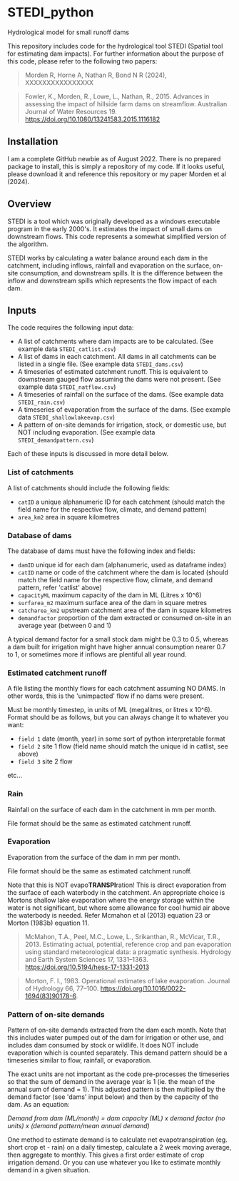 # STEDI_python
Hydrological model for small runoff dams

This repository includes code for the hydrological tool STEDI (Spatial tool for estimating dam impacts). For further information about the purpose of this code, please refer to the following two papers:

> Morden R, Horne A, Nathan R, Bond N R (2024), XXXXXXXXXXXXXXXX

> Fowler, K., Morden, R., Lowe, L., Nathan, R., 2015. Advances in assessing the impact of hillside farm dams on streamflow. Australian Journal of Water Resources 19. https://doi.org/10.1080/13241583.2015.1116182

## Installation
I am a complete GitHub newbie as of August 2022. There is no prepared package to install, this is simply a repository of my code. If it looks useful, please download it and reference this repository or my paper Morden et al (2024).

## Overview
STEDI is a tool which was originally developed as a windows executable program in the early 2000's. It estimates the impact of small dams on downstream flows. This code represents a somewhat simplified version of the algorithm.

STEDI works by calculating a water balance around each dam in the catchment, including inflows, rainfall and evaporation on the surface, on-site consumption, and downstream spills. It is the difference between the inflow and downstream spills which represents the flow impact of each dam.

## Inputs

The code requires the following input data:
* A list of catchments where dam impacts are to be calculated. (See example data `STEDI_catlist.csv`)
* A list of dams in each catchment. All dams in all catchments can be listed in a single file. (See example data `STEDI_dams.csv`)
* A timeseries of estimated catchment runoff. This is equivalent to downstream gauged flow assuming the dams were not present. (See example data `STEDI_natflow.csv`)
* A timeseries of rainfall on the surface of the dams. (See example data `STEDI_rain.csv`)
* A timeseries of evaporation from the surface of the dams. (See example data `STEDI_shallowlakeevap.csv`)
* A pattern of on-site demands for irrigation, stock, or domestic use, but NOT including evaporation. (See example data `STEDI_demandpattern.csv`)

Each of these inputs is discussed in more detail below.

### List of catchments
A list of catchments should include the following fields:

* `catID`     a unique alphanumeric ID for each catchment (should match the field name for the respective flow, climate, and demand pattern)
* `area_km2`  area in square kilometres
                    
### Database of dams
The database of dams must have the following index and fields:
                    
* `damID`         unique id for each dam (alphanumeric, used as dataframe index)
* `catID`         name or code of the catchment where the dam is located (should match the field name for the respective flow, climate, and demand pattern, refer 'catlist' above)
* `capacityML`    maximum capacity of the dam in ML (Litres x 10^6)
* `surfarea_m2`   maximum surface area of the dam in square metres
* `catcharea_km2` upstream catchment area of the dam in square kilometres
* `demandfactor`  proportion of the dam extracted or consumed on-site in an average year (between 0 and 1)
                   
A typical demand factor for a small stock dam might be 0.3 to 0.5, whereas a dam built for irrigation might have higher annual consumption nearer 0.7 to 1, or sometimes more if inflows are plentiful all year round.

### Estimated catchment runoff
A file listing the monthly flows for each catchment assuming NO DAMS. In other words, this is the 'unimpacted' flow if no dams were present.

Must be monthly timestep, in units of ML (megalitres, or litres x 10^6). Format should be as follows, but you can always change it to whatever you want:

* `field 1`  date (month, year) in some sort of python interpretable format
* `field 2`  site 1 flow (field name should match the unique id in catlist, see above)
* `field 3`  site 2 flow

etc...
    
### Rain
Rainfall on the surface of each dam in the catchment in mm per month.

File format should be the same as estimated catchment runoff.
                
### Evaporation
Evaporation from the surface of the dam in mm per month.

File format should be the same as estimated catchment runoff.

Note that this is NOT evapo**TRANSPI**ration! This is direct evaporation from the surface of each waterbody in the catchment. An appropriate choice is Mortons shallow lake evaporation where the energy storage within the water is not significant, but where some allowance for cool humid air above the waterbody is needed. Refer Mcmahon et al (2013) equation 23 or Morton (1983b) equation 11.

> McMahon, T.A., Peel, M.C., Lowe, L., Srikanthan, R., McVicar, T.R., 2013. Estimating actual, potential, reference crop and pan evaporation using standard meteorological data: a pragmatic synthesis. Hydrology and Earth System Sciences 17, 1331–1363. https://doi.org/10.5194/hess-17-1331-2013

> Morton, F. I., 1983. Operational estimates of lake evaporation. Journal of Hydrology 66, 77–100. https://doi.org/10.1016/0022-1694(83)90178-6.
                    
### Pattern of on-site demands
Pattern of on-site demands extracted from the dam each month. Note that this includes water pumped out of the dam for irrigation or other use, and includes dam consumed by stock or wildlife. It does NOT include evaporation which is counted separately. This demand pattern should be a timeseries similar to flow, rainfall, or evaporation.

The exact units are not important as the code pre-processes the timeseries so that the sum of demand in the average year is 1 (ie. the mean of the annual sum of demand = 1). This adjusted pattern is then multiplied by the demand factor (see 'dams' input below) and then by the capacity of the dam. As an equation:

_Demand from dam (ML/month) = dam capacity (ML) x demand factor (no units) x (demand pattern/mean annual demand)_

One method to estimate demand is to calculate net evapotranspiration (eg. short crop et - rain) on a daily timestep, calculate a 2 week moving average, then aggregate to monthly. This gives a first order estimate of crop irrigation demand. Or you can use whatever you like to estimate monthly demand in a given situation.
    
